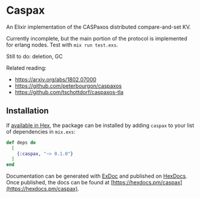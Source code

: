 # Caspax

An Elixir implementation of the CASPaxos distributed compare-and-set KV.

Currently incomplete, but the main portion of the protocol is implemented for erlang nodes. Test with `mix run test.exs`.

Still to do: deletion, GC

Related reading:
* https://arxiv.org/abs/1802.07000
* https://github.com/peterbourgon/caspaxos
* https://github.com/tschottdorf/caspaxos-tla

## Installation

If [available in Hex](https://hex.pm/docs/publish), the package can be installed
by adding `caspax` to your list of dependencies in `mix.exs`:

```elixir
def deps do
  [
    {:caspax, "~> 0.1.0"}
  ]
end
```

Documentation can be generated with [ExDoc](https://github.com/elixir-lang/ex_doc)
and published on [HexDocs](https://hexdocs.pm). Once published, the docs can
be found at [https://hexdocs.pm/caspax](https://hexdocs.pm/caspax).
